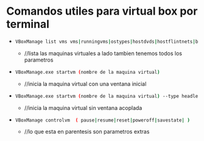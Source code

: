 # Comandos utiles para virtual box por terminal

- ```bash
  VBoxManage list vms vms|runningvms|ostypes|hostdvds|hostflintnets|bridgedifs|hostonlyifs|natnets|dhcpservers|hostinfo|hostcpuids|hddbackends|dds|dvds|floppies|usbhost|sbfilters|systemproperties|extpacks|groups|webcams|screenshotformats|cloudproviders|cloudprofiles|cloudnets
  ```
  
  - //lista las maquinas virtuales a lado tambien tenemos todos los parametros

- ```bash
  VBoxManage.exe startvm (nombre de la maquina virtual)
  ```
  
  - //inicia la maquina virtual con una ventana inicial

- ```bash
  VBoxManage.exe startvm (nombre de la maquina virtual) --type headless
  ```
  
  - //inicia la maquina virtual sin ventana acoplada

- ```bash
  VBoxManage controlvm  ( pause|resume|reset|poweroff|savestate| )
  ```
  
  - //lo que esta en parentesis son parametros extras
